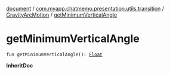 [document](../../index.md) / [com.myapp.chatmemo.presentation.utils.transition](../index.md) / [GravityArcMotion](index.md) / [getMinimumVerticalAngle](./get-minimum-vertical-angle.md)

# getMinimumVerticalAngle

`fun getMinimumVerticalAngle(): `[`Float`](https://kotlinlang.org/api/latest/jvm/stdlib/kotlin/-float/index.html)

**InheritDoc**

